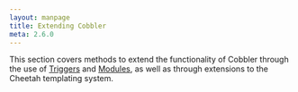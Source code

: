 ```yaml
---
layout: manpage
title: Extending Cobbler
meta: 2.6.0
---
```


<p>This section covers methods to extend the functionality of Cobbler through the use of <a href="/manuals/2.6.0/4/4/1_-_Triggers.html">Triggers</a> and <a href="/manuals/2.6.0/4/4/2_-_Modules.html">Modules</a>, as well as through extensions to the Cheetah templating system.</p>
